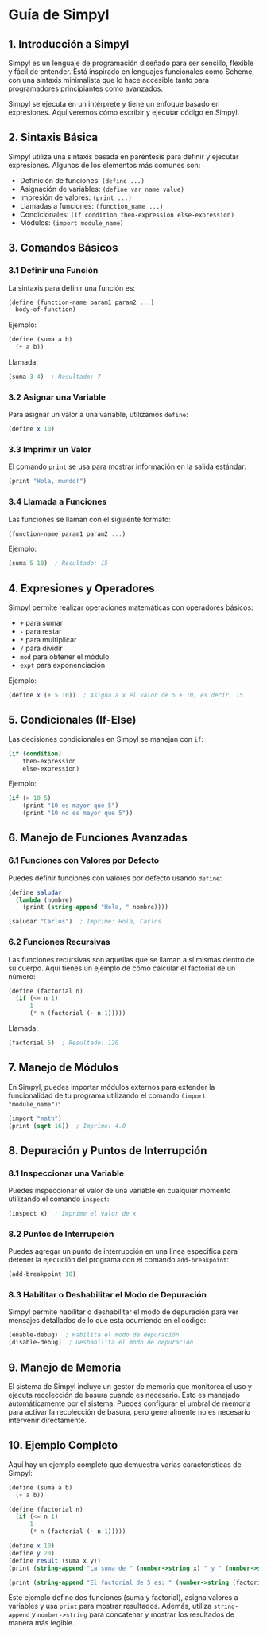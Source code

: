 # Guía de Simpyl

## 1. Introducción a Simpyl
Simpyl es un lenguaje de programación diseñado para ser sencillo, flexible y fácil de entender. Está inspirado en lenguajes funcionales como Scheme, con una sintaxis minimalista que lo hace accesible tanto para programadores principiantes como avanzados.

Simpyl se ejecuta en un intérprete y tiene un enfoque basado en expresiones. Aquí veremos cómo escribir y ejecutar código en Simpyl.

## 2. Sintaxis Básica
Simpyl utiliza una sintaxis basada en paréntesis para definir y ejecutar expresiones. Algunos de los elementos más comunes son:

- Definición de funciones: `(define ...)`
- Asignación de variables: `(define var_name value)`
- Impresión de valores: `(print ...)`
- Llamadas a funciones: `(function_name ...)`
- Condicionales: `(if condition then-expression else-expression)`
- Módulos: `(import module_name)`

## 3. Comandos Básicos

### 3.1 Definir una Función
La sintaxis para definir una función es:

```scheme
(define (function-name param1 param2 ...)
  body-of-function)
```

Ejemplo:

```scheme
(define (suma a b)
  (+ a b))
```

Llamada:

```scheme
(suma 3 4)  ; Resultado: 7
```

### 3.2 Asignar una Variable
Para asignar un valor a una variable, utilizamos `define`:

```scheme
(define x 10)
```

### 3.3 Imprimir un Valor
El comando `print` se usa para mostrar información en la salida estándar:

```scheme
(print "Hola, mundo!")
```

### 3.4 Llamada a Funciones
Las funciones se llaman con el siguiente formato:

```scheme
(function-name param1 param2 ...)
```

Ejemplo:

```scheme
(suma 5 10)  ; Resultado: 15
```

## 4. Expresiones y Operadores
Simpyl permite realizar operaciones matemáticas con operadores básicos:

- `+` para sumar
- `-` para restar
- `*` para multiplicar
- `/` para dividir
- `mod` para obtener el módulo
- `expt` para exponenciación

Ejemplo:

```scheme
(define x (+ 5 10))  ; Asigna a x el valor de 5 + 10, es decir, 15
```

## 5. Condicionales (If-Else)
Las decisiones condicionales en Simpyl se manejan con `if`:

```scheme
(if (condition)
    then-expression
    else-expression)
```

Ejemplo:

```scheme
(if (> 10 5)
    (print "10 es mayor que 5")
    (print "10 no es mayor que 5"))
```

## 6. Manejo de Funciones Avanzadas

### 6.1 Funciones con Valores por Defecto
Puedes definir funciones con valores por defecto usando `define`:

```scheme
(define saludar
  (lambda (nombre)
    (print (string-append "Hola, " nombre))))

(saludar "Carlos")  ; Imprime: Hola, Carlos
```

### 6.2 Funciones Recursivas
Las funciones recursivas son aquellas que se llaman a sí mismas dentro de su cuerpo. Aquí tienes un ejemplo de cómo calcular el factorial de un número:

```scheme
(define (factorial n)
  (if (<= n 1)
      1
      (* n (factorial (- n 1)))))
```

Llamada:

```scheme
(factorial 5)  ; Resultado: 120
```

## 7. Manejo de Módulos
En Simpyl, puedes importar módulos externos para extender la funcionalidad de tu programa utilizando el comando `(import "module_name")`:

```scheme
(import "math")
(print (sqrt 16))  ; Imprime: 4.0
```

## 8. Depuración y Puntos de Interrupción

### 8.1 Inspeccionar una Variable
Puedes inspeccionar el valor de una variable en cualquier momento utilizando el comando `inspect`:

```scheme
(inspect x)  ; Imprime el valor de x
```

### 8.2 Puntos de Interrupción
Puedes agregar un punto de interrupción en una línea específica para detener la ejecución del programa con el comando `add-breakpoint`:

```scheme
(add-breakpoint 10)
```

### 8.3 Habilitar o Deshabilitar el Modo de Depuración
Simpyl permite habilitar o deshabilitar el modo de depuración para ver mensajes detallados de lo que está ocurriendo en el código:

```scheme
(enable-debug)  ; Habilita el modo de depuración
(disable-debug)  ; Deshabilita el modo de depuración
```

## 9. Manejo de Memoria
El sistema de Simpyl incluye un gestor de memoria que monitorea el uso y ejecuta recolección de basura cuando es necesario. Esto es manejado automáticamente por el sistema. Puedes configurar el umbral de memoria para activar la recolección de basura, pero generalmente no es necesario intervenir directamente.

## 10. Ejemplo Completo
Aquí hay un ejemplo completo que demuestra varias características de Simpyl:

```scheme
(define (suma a b)
  (+ a b))

(define (factorial n)
  (if (<= n 1)
      1
      (* n (factorial (- n 1)))))

(define x 10)
(define y 20)
(define result (suma x y))
(print (string-append "La suma de " (number->string x) " y " (number->string y) " es: " (number->string result)))

(print (string-append "El factorial de 5 es: " (number->string (factorial 5))))
```

Este ejemplo define dos funciones (suma y factorial), asigna valores a variables y usa `print` para mostrar resultados. Además, utiliza `string-append` y `number->string` para concatenar y mostrar los resultados de manera más legible.
